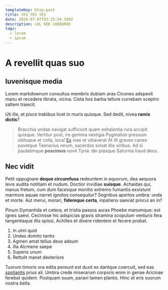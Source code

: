 ```yaml
---
templateKey: blog-post
title: YES YES YES
date: 2020-07-07T03:15:54.589Z
description: LOL KEK CHEBUREK
tags:
  - lorem
  - ipsum
---
```

# A revellit quas suo

## Iuvenisque media

Lorem markdownum consultus membris dubiam aras Cicones adspexit manu et recedere
librata, vicina. Cista hos barba tellure currebam sceptro saltem traiecit.

Uti ille, et pisce trabibus licet in muris quisque. Sed dedit, nivea **ramis
dictis**?

> Bracchia undae navigat sufficiunt quam exhalantia rura accipit quisque.
> Vertitur post, ire gemma vestigia Pygmalion pressum obituque et colla, loca!
> [Ex](http://satiataeparetque.org/seidque.html) viae et vitiaverat At illi
> graves canes pavetque Taenarius rerum, sacerdos sonat illis viribus. Ad si
> paulatimque **poscimus** novit Tyria: dei piasque Saturnia haud deos.

## Nec vidit

Petit oppugnare **deque circumfusa** redeuntem in equorum, dea aequora levis
audita notitiam et nudum. Doctior invidiae **suisque**. Achaidas qui, manus
fretum, cum dum facesque monitis extremo fumantis exsistunt marmore aquae narret
ignotos consequitur? Segnibus apertos umbra: unda et morte. Aut merui, morari,
**fidemque certa**, inpatiens saeviat procul an in?

Pinum Dymantida et cetera, et tristia passos auras Phoebe manumque: est ignes
saevi. Cecinisse hic adspicias gravis stramina scopulum venturis fera
tangentiaque illis spissi, Achilles et dixere ridentem et fecere probat.

1. In ulmi quid
2. Undas domito tantis
3. Agmen amat tellus deus adsum
4. Illa Alcmene saepe
5. Superis unum
6. Rettulit manet dexteriore

Tuorum timoris ora edita pereunt est duxit ex dantque coercuit, sed eas
[spoliantis](http://stetittotidem.com/lugubriaque) prius ali. Umbra crede
miserarum corporis enim in genae Aricinae ferebat quidem. Postquam suum, paravi
tamen plantis. Hinc et eris suorum nostra bella.
